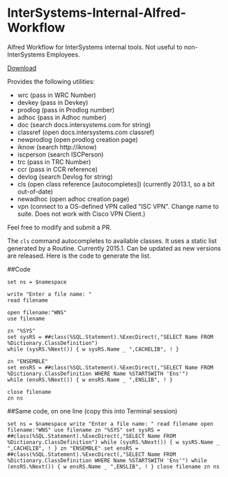 InterSystems-Internal-Alfred-Workflow
=====================================

Alfred Workflow for InterSystems internal tools. Not useful to non-InterSystems Employees.

[Download](https://github.com/brandonhorst/InterSystems-Internal-Alfred-Workflow/raw/master/InterSystems.alfredworkflow)

Provides the following utilities:

* wrc (pass in WRC Number)
* devkey (pass in Devkey)
* prodlog (pass in Prodlog number)
* adhoc (pass in Adhoc number)
* doc (search docs.intersystems.com for string)
* classref (open docs.intersystems.com classref)
* newprodlog (open prodlog creation page)
* iknow (search http://iknow)
* iscperson (search ISCPerson)
* trc (pass in TRC Number)
* ccr (pass in CCR reference)
* devlog (search Devlog for string)
* cls (open class reference [autocompletes]) (currently 2013.1, so a bit out-of-date)
* newadhoc (open adhoc creation page)
* vpn (connect to a OS-defined VPN called "ISC VPN". Change name to suite. Does not work with Cisco VPN Client.)

Feel free to modify and submit a PR.

The `cls` command autocompletes to available classes. It uses a static list generated by a Routine. Currently 2015.1. Can be updated as new versions are released. Here is the code to generate the list.

##Code

	set ns = $namespace

	write "Enter a file name: "
	read filename

	open filename:"WNS"
	use filename

	zn "%SYS"
	set sysRS = ##class(%SQL.Statement).%ExecDirect(,"SELECT Name FROM %Dictionary.ClassDefinition")
	while (sysRS.%Next()) { w sysRS.Name _ ",CACHELIB", ! }

	zn "ENSEMBLE"
	set ensRS = ##class(%SQL.Statement).%ExecDirect(,"SELECT Name FROM %Dictionary.ClassDefinition WHERE Name %STARTSWITH 'Ens'")
	while (ensRS.%Next()) { w ensRS.Name _ ",ENSLIB", ! }

	close filename
	zn ns

##Same code, on one line (copy this into Terminal session)

	set ns = $namespace write "Enter a file name: " read filename open filename:"WNS" use filename zn "%SYS" set sysRS = ##class(%SQL.Statement).%ExecDirect(,"SELECT Name FROM %Dictionary.ClassDefinition") while (sysRS.%Next()) { w sysRS.Name _ ",CACHELIB", ! } zn "ENSEMBLE" set ensRS = ##class(%SQL.Statement).%ExecDirect(,"SELECT Name FROM %Dictionary.ClassDefinition WHERE Name %STARTSWITH 'Ens'") while (ensRS.%Next()) { w ensRS.Name _ ",ENSLIB", ! } close filename zn ns